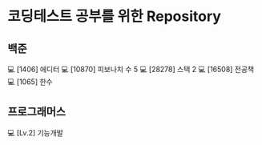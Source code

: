 # 코딩테스트 공부를 위한 Repository

## 백준
💻 [1406] 에디터
💻 [10870] 피보나치 수 5
💻 [28278] 스택 2
💻 [16508] 전공책
💻 [1065]  한수

## 프로그래머스
💻 [Lv.2] 기능개발